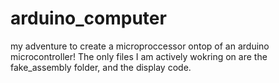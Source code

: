 # arduino_computer
my adventure to create a microproccessor ontop of an arduino microcontroller!
The only files I am actively wokring on are the fake_assembly folder, and the display code. 


